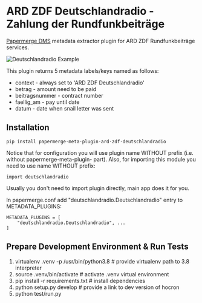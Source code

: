 ARD ZDF Deutschlandradio - Zahlung der Rundfunkbeiträge
=======================================================

[Papermerge DMS](https://github.com/ciur/papermerge) metadata extractor plugin for ARD ZDF Rundfunkbeiträge services.

![Deutschlandradio Example](./img/deutschlandradio.png)


This plugin returns 5 metadata labels/keys named as follows:

* context - always set to 'ARD ZDF Deutschlandradio'
* betrag - amount need to be paid
* beitragsnummer - contract number
* faellig_am - pay until date
* datum - date when snail letter was sent

## Installation

    pip install papermerge-meta-plugin-ard-zdf-deutschlandradio

Notice that for configuration you will use plugin name WITHOUT prefix (i.e.
without papermerge-meta-plugin- part).
Also, for importing this module you need to use name WITHOUT prefix:

    import deutschlandradio

Usually you don't need to import plugin directly, main app does it for you.

In papermerge.conf add "deutschlandradio.Deutschlandradio" entry to METADATA_PLUGINS:

    METADATA_PLUGINS = [
        "deutschlandradio.Deutschlandradio", ...
    ]


## Prepare Development Environment & Run Tests
    
1. virtualenv .venv -p /usr/bin/python3.8  # provide virtualenv path to 3.8 interpreter
2. source .venv/bin/activate  # activate .venv virtual environment
3. pip install -r requirements.txt # install dependencies
4. python setup.py develop  # provide a link to dev version of hocron
5. python test/run.py

